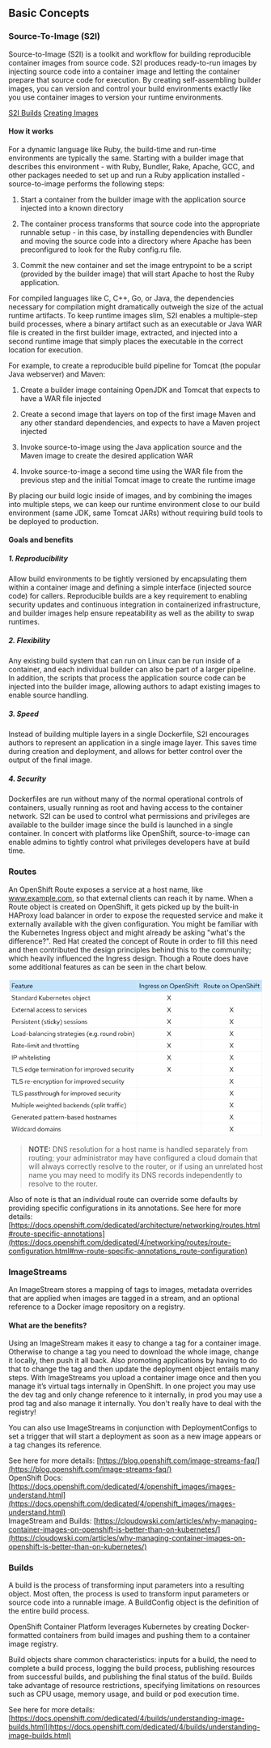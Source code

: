 ## Basic Concepts

### Source-To-Image (S2I)

Source-to-Image (S2I) is a toolkit and workflow for building reproducible container images from source code. S2I produces ready-to-run images by injecting source code into a container image and letting the container prepare that source code for execution. By creating self-assembling builder images, you can version and control your build environments exactly like you use container images to version your runtime environments.

[S2I Builds](https://github.com/openshift/source-to-image)
[Creating Images](https://docs.openshift.com/dedicated/4/openshift_images/create-images.html)

#### How it works

For a dynamic language like Ruby, the build-time and run-time environments are typically the same. Starting with a builder image that describes this environment - with Ruby, Bundler, Rake, Apache, GCC, and other packages needed to set up and run a Ruby application installed - source-to-image performs the following steps:

1. Start a container from the builder image with the application source injected into a known directory

1. The container process transforms that source code into the appropriate runnable setup - in this case, by installing dependencies with Bundler and moving the source code into a directory where Apache has been preconfigured to look for the Ruby config.ru file.

1. Commit the new container and set the image entrypoint to be a script (provided by the builder image) that will start Apache to host the Ruby application.

For compiled languages like C, C++, Go, or Java, the dependencies necessary for compilation might dramatically outweigh the size of the actual runtime artifacts. To keep runtime images slim, S2I enables a multiple-step build processes, where a binary artifact such as an executable or Java WAR file is created in the first builder image, extracted, and injected into a second runtime image that simply places the executable in the correct location for execution.

For example, to create a reproducible build pipeline for Tomcat (the popular Java webserver) and Maven:

1. Create a builder image containing OpenJDK and Tomcat that expects to have a WAR file injected

1. Create a second image that layers on top of the first image Maven and any other standard dependencies, and expects to have a Maven project injected

1. Invoke source-to-image using the Java application source and the Maven image to create the desired application WAR
1. Invoke source-to-image a second time using the WAR file from the previous step and the initial Tomcat image to create the runtime image

By placing our build logic inside of images, and by combining the images into multiple steps, we can keep our runtime environment close to our build environment (same JDK, same Tomcat JARs) without requiring build tools to be deployed to production.


#### Goals and benefits

##### 1. Reproducibility
Allow build environments to be tightly versioned by encapsulating them within a container image and defining a simple interface (injected source code) for callers. Reproducible builds are a key requirement to enabling security updates and continuous integration in containerized infrastructure, and builder images help ensure repeatability as well as the ability to swap runtimes.

##### 2. Flexibility
Any existing build system that can run on Linux can be run inside of a container, and each individual builder can also be part of a larger pipeline. In addition, the scripts that process the application source code can be injected into the builder image, allowing authors to adapt existing images to enable source handling.

##### 3. Speed
Instead of building multiple layers in a single Dockerfile, S2I encourages authors to represent an application in a single image layer. This saves time during creation and deployment, and allows for better control over the output of the final image.

##### 4. Security
Dockerfiles are run without many of the normal operational controls of containers, usually running as root and having access to the container network. S2I can be used to control what permissions and privileges are available to the builder image since the build is launched in a single container. In concert with platforms like OpenShift, source-to-image can enable admins to tightly control what privileges developers have at build time.


### Routes
An OpenShift Route exposes a service at a host name, like www.example.com, so that external clients can reach it by name. When a Route object is created on OpenShift, it gets picked up by the built-in HAProxy load balancer in order to expose the requested service and make it externally available with the given configuration. You might be familiar with the Kubernetes Ingress object and might already be asking "what's the difference?". Red Hat created the concept of Route in order to fill this need and then contributed the design principles behind this to the community; which heavily influenced the Ingress design.  Though a Route does have some additional features as can be seen in the chart below.

![routes vs ingress](images/2-routes_vs_ingress.png)

> **NOTE:** DNS resolution for a host name is handled separately from routing; your administrator may have configured a cloud domain that will always correctly resolve to the router, or if using an unrelated host name you may need to modify its DNS records independently to resolve to the router.

Also of note is that an individual route can override some defaults by providing specific configurations in its annotations.  See here for more details: [https://docs.openshift.com/dedicated/architecture/networking/routes.html#route-specific-annotations](https://docs.openshift.com/dedicated/4/networking/routes/route-configuration.html#nw-route-specific-annotations_route-configuration)

### ImageStreams
An ImageStream stores a mapping of tags to images, metadata overrides that are applied when images are tagged in a stream, and an optional reference to a Docker image repository on a registry.


#### What are the benefits? 
Using an ImageStream makes it easy to change a tag for a container image.  Otherwise to change a tag you need to download the whole image, change it locally, then push it all back. Also promoting applications by having to do that to change the tag and then update the deployment object entails many steps.  With ImageStreams you upload a container image once and then you manage it’s virtual tags internally in OpenShift.  In one project you may use the dev tag and only change reference to it internally, in prod you may use a prod tag and also manage it internally. You don't really have to deal with the registry!

You can also use ImageStreams in conjunction with DeploymentConfigs to set a trigger that will start a deployment as soon as a new image appears or a tag changes its reference.

See here for more details: [https://blog.openshift.com/image-streams-faq/](https://blog.openshift.com/image-streams-faq/) <br>
OpenShift Docs: [https://docs.openshift.com/dedicated/4/openshift_images/images-understand.html](https://docs.openshift.com/dedicated/4/openshift_images/images-understand.html)<br>
ImageStream and Builds: [https://cloudowski.com/articles/why-managing-container-images-on-openshift-is-better-than-on-kubernetes/](https://cloudowski.com/articles/why-managing-container-images-on-openshift-is-better-than-on-kubernetes/)


### Builds
A build is the process of transforming input parameters into a resulting object. Most often, the process is used to transform input parameters or source code into a runnable image. A BuildConfig object is the definition of the entire build process.

OpenShift Container Platform leverages Kubernetes by creating Docker-formatted containers from build images and pushing them to a container image registry.

Build objects share common characteristics: inputs for a build, the need to complete a build process, logging the build process, publishing resources from successful builds, and publishing the final status of the build. Builds take advantage of resource restrictions, specifying limitations on resources such as CPU usage, memory usage, and build or pod execution time.

See here for more details: [https://docs.openshift.com/dedicated/4/builds/understanding-image-builds.html](https://docs.openshift.com/dedicated/4/builds/understanding-image-builds.html)
